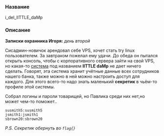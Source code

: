 ### Название

i_del_lITTLE_daMp

### Описание

**Записки охранника Игоря:** *день второй*

Сисадмин-новичок арендовал себе VPS, хочет стать try linux пользователем. За завтраком пожелал ему удачи. До обеда он пытался открыть консоль, чтобы с корпоративного сервера зайти на свой VPS, но какая-то [система](http://ваш_сайт:5656) под названием **lITTLE daMp** не дает ничего сделать. Говорят, эта система хранит учётные данные всех сотрудников нашего банка, также можно в ней можно настроить доступ для каждого. Для этого всего-то надо знать маленький **секретик** в чьём-то профиле этой системы. 

Собрал логины и пароли товарищей, но Павлика среди них нет,но может чем-то поможет..

```
susmith5:susmith5
jsmith1:jsmith1
sbrown20:sbrown20
```

*P.S. Секретик обернуть во `flag{}`*